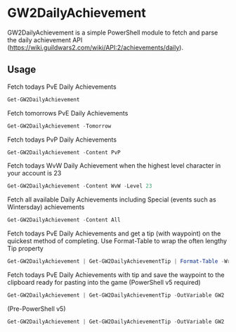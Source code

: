 GW2DailyAchievement
=======
GW2DailyAchievement is a simple PowerShell module to fetch and parse the daily achievement API (https://wiki.guildwars2.com/wiki/API:2/achievements/daily).

Usage
------

Fetch todays PvE Daily Achievements
```powershell
Get-GW2DailyAchievement
```
Fetch tomorrows PvE Daily Achievements
```powershell
Get-GW2DailyAchievement -Tomorrow
```
Fetch todays PvP Daily Achievements
```powershell
Get-GW2DailyAchievement -Content PvP
```
Fetch todays WvW Daily Achievement when the highest level character in your account is 23
```powershell
Get-GW2DailyAchievement -Content WvW -Level 23
```
Fetch all available Daily Achievements including Special (events such as Wintersday) achievements
```powershell
Get-GW2DailyAchievement -Content All
```
Fetch todays PvE Daily Achievements and get a tip (with waypoint) on the quickest method of completing. Use Format-Table to wrap the often lengthy Tip property
```powershell
Get-GW2DailyAchievement | Get-GW2DailyAchievementTip | Format-Table -Wrap
```
Fetch todays PvE Daily Achievements with tip and save the waypoint to the clipboard ready for pasting into the game (PowerShell v5 required)
```powershell
Get-GW2DailyAchievement | Get-GW2DailyAchievementTip -OutVariable GW2 | Format-Table -Wrap ; ($GW2).Waypoint | Set-Clipboard
```
(Pre-PowerShell v5)
```powershell
Get-GW2DailyAchievement | Get-GW2DailyAchievementTip -OutVariable GW2 | Format-Table -Wrap ; ($GW2).Waypoint | clip
```
